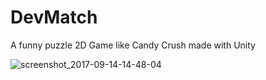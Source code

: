 # DevMatch
A funny puzzle 2D Game like Candy Crush made with Unity

![screenshot_2017-09-14-14-48-04](https://user-images.githubusercontent.com/30373288/31865581-38bc5076-b771-11e7-917e-faeb52c143a9.png)

